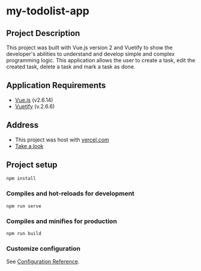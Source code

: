# my-todolist-app

## Project Description

This project was built with Vue.js version 2 and Vuetify to show the developer's abilities to understand and develop simple and complex programming logic. This application allows the user to create a task, edit the created task, delete a task and mark a task as done.

## Application Requirements

-   [Vue.js](https://v2.vuejs.org/) (v2.6.14)
-   [Vuetify](https://vuetifyjs.com/en/) (v.2.6.6)

## Address
    
-    This project was host with [vercel.com](https://vercel.com/)
-   [Take a look](https://my-todolist-app-ten.vercel.app/)


## Project setup
```
npm install
```

### Compiles and hot-reloads for development
```
npm run serve
```

### Compiles and minifies for production
```
npm run build
```

### Customize configuration
See [Configuration Reference](https://cli.vuejs.org/config/).
